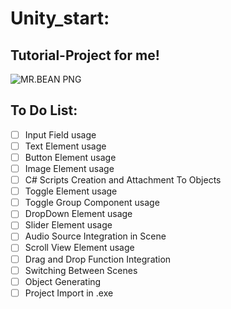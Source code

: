 # Unity_start:
## Tutorial-Project for me!
![MR.BEAN PNG](https://www.pngmart.com/files/22/Mr.-Bean-PNG-HD.png)

## To Do List:
- [ ] Input Field usage
- [ ] Text Element usage
- [ ] Button Element usage
- [ ] Image Element usage
- [ ] C# Scripts Creation and Attachment To Objects
- [ ] Toggle Element usage
- [ ] Toggle Group Component usage
- [ ] DropDown Element usage
- [ ] Slider Element usage
- [ ] Audio Source  Integration in Scene
- [ ] Scroll View Element usage
- [ ] Drag and Drop Function Integration
- [ ] Switching Between Scenes
- [ ] Object Generating
- [ ] Project Import in .exe

